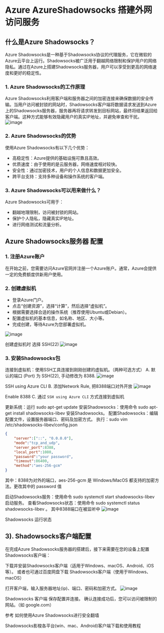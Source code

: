 # Azure AzureShadowsocks 搭建外网访问服务

## 什么是Azure Shadowsocks？
Azure Shadowsocks是一种基于Shadowsocks协议的代理服务，它在微软的Azure云平台上运行。Shadowsocks被广泛用于翻越网络限制和保护用户的网络隐私。通过在Azure上搭建Shadowsocks服务器，用户可以享受到更高的网络速度和更好的稳定性。

### 1. Azure Shadowsocks的工作原理
Azure Shadowsocks利用客户端和服务器之间的加密连接来确保数据的安全传输。当用户访问被封锁的网站时，Shadowsocks客户端将数据请求发送到Azure上的Shadowsocks服务器，服务器再将请求转发到目标网站，最终将结果返回给客户端。这种方式能够有效隐藏用户的真实IP地址，并避免审查和干扰。
![image](https://github.com/user-attachments/assets/dca4ce6d-2376-4ab7-a454-d49d5f6e1931)

### 2. Azure Shadowsocks的优势
使用Azure Shadowsocks有以下几个优势：
- 高稳定性：Azure提供的基础设施可靠且高效。
- 优质速度：由于使用的是云服务器，网络速度相对较快。
- 安全性：通过加密技术，用户的个人信息和数据更加安全。
- 跨平台支持：支持多种设备和操作系统的客户端。

### 3. Azure Shadowsocks可以用来做什么？
Azure Shadowsocks可用于：
- 翻越地理限制，访问被封锁的网站。
- 保护个人隐私，隐藏真实IP地址。
- 进行网络测试和流量分析。

## Azure Shadowsocks服务器 配置

### 1. 注册Azure账户
在开始之前，您需要访问Azure官网并注册一个Azure账户。通常，Azure会提供一定的免费额度供新用户使用。

### 2. 创建虚拟机
- 登录Azure门户。
- 点击“创建资源”，选择“计算”，然后选择“虚拟机”。
- 根据需要选择合适的操作系统（推荐使用Ubuntu或Debian）。
- 配置虚拟机的基本信息，如名称、地区、大小等。
- 完成创建，等待Azure为您部署虚拟机。

![image](https://github.com/user-attachments/assets/b9021017-8d50-496c-b798-32deb9e8f1ee)

创建虚拟机时 选择 SSH(22)
![image](https://github.com/user-attachments/assets/028f6cc5-216d-48d0-afd1-334e8a6668a7)

### 3. 安装Shadowsocks包

连接到虚拟机：使用SSH工具连接到刚刚创建的虚拟机。（两种可选方式）
A. 默认的端口 (Port) 为 SSH(22), 手动修改为 8388.
![image](https://github.com/user-attachments/assets/3f339a03-bb24-49d3-9348-5c258de5d918)

SSH using Azure CLI
B. 添加Network Rule, 把8388端口对外开放
![image](https://github.com/user-attachments/assets/8fb23a4f-8989-421d-871e-46929da87578)


Enable 8388
C. 通过 `SSH using Azure CLI` 方式连接到虚拟机

更新系统：运行 sudo apt-get update
安装Shadowsocks：使用命令 sudo apt-get install shadowsocks-libev 安装Shadowsocks。
配置Shadowsocks：编辑配置文件，设置服务器端口、密码及加密方式。
执行：sudo vim /etc/shadowsocks-libev/config.json

```json
{
    "server":["::", "0.0.0.0"],
    "mode":"tcp_and_udp",
    "server_port":8388,
    "local_port":1080,
    "password":"your password",
    "timeout":86400,
    "method":"aes-256-gcm"
}
```
其中：8388为对外的端口，aes-256-gcm 是 Windows/MacOS 都支持的加密方法。更改其中的 password 值

启动Shadowsocks服务：使用命令 sudo systemctl start shadowsocks-libev 启动服务。
查看Shadowsocks状态：使用命令 sudo systemctl status shadowsocks-libev 。
其中8388端口在被监听中
![image](https://github.com/user-attachments/assets/de8b4ee5-c0cf-456e-acfa-715e487fb677)


Shadowsocks 运行状态

## 3). Shadowsocks客户端配置

在完成Azure Shadowsocks服务器的搭建后，接下来需要在您的设备上配置Shadowsocks客户端：

下载并安装Shadowsocks客户端（适用于Windows、macOS、Android、iOS等）。
或者也可通过百度网盘下载 Shadowsocks客户端（使用于Windows、macOS）

打开客户端，输入服务器地址(ip)、端口、密码和加密方式。
![image](https://github.com/user-attachments/assets/cc33b47a-6c7e-41ba-b4ed-0a32cddf4bc5)

Shadowsocks 客户端
保存配置并连接。
确认连接成功后，您可以访问被限制的网站。（如 google.com）

参考
如何使用Azure Shadowsocks进行安全翻墙

Shadowsocks影梭各平台(win、mac、Android)客户端下载和使用教程
